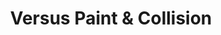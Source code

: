 ---
title: "Versus Paint & Collision"
url: /freedom/versus-paint-und-collision/
shop: Autowerkstatt
---